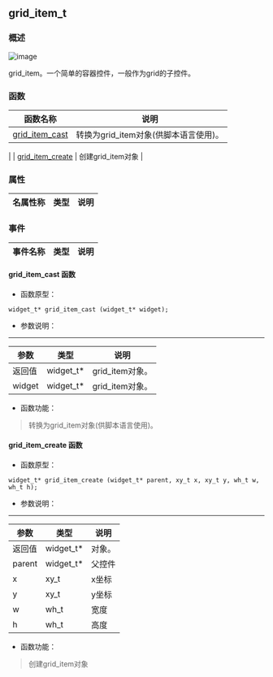 ## grid\_item\_t
### 概述
![image](images/grid_item_t_0.png)

 grid_item。一个简单的容器控件，一般作为grid的子控件。
### 函数
<p id="grid_item_t_methods">

| 函数名称 | 说明 | 
| -------- | ------------ | 
| <a href="#grid_item_t_grid_item_cast">grid\_item\_cast</a> |  转换为grid_item对象(供脚本语言使用)。 |
| <a href="#grid_item_t_grid_item_create">grid\_item\_create</a> |  创建grid_item对象 |
### 属性
<p id="grid_item_t_properties">

| 名属性称 | 类型 | 说明 | 
| -------- | ----- | ------------ | 
### 事件
<p id="grid_item_t_events">

| 事件名称 | 类型  | 说明 | 
| -------- | ----- | ------- | 
#### grid\_item\_cast 函数
* 函数原型：

```
widget_t* grid_item_cast (widget_t* widget);
```

* 参数说明：

-----------------------

| 参数 | 类型 | 说明 |
| -------- | ----- | --------- |
| 返回值 | widget\_t* | grid\_item对象。 |
| widget | widget\_t* | grid\_item对象。 |
* 函数功能：

> <p id="grid_item_t_grid_item_cast"> 转换为grid_item对象(供脚本语言使用)。



#### grid\_item\_create 函数
* 函数原型：

```
widget_t* grid_item_create (widget_t* parent, xy_t x, xy_t y, wh_t w, wh_t h);
```

* 参数说明：

-----------------------

| 参数 | 类型 | 说明 |
| -------- | ----- | --------- |
| 返回值 | widget\_t* | 对象。 |
| parent | widget\_t* | 父控件 |
| x | xy\_t | x坐标 |
| y | xy\_t | y坐标 |
| w | wh\_t | 宽度 |
| h | wh\_t | 高度 |
* 函数功能：

> <p id="grid_item_t_grid_item_create"> 创建grid_item对象



